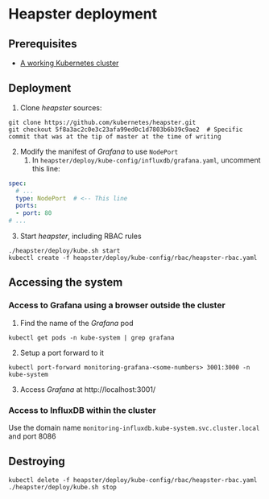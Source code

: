 # Heapster deployment

## Prerequisites

* [A working Kubernetes cluster](setup-kubernetes-cluster.md)

## Deployment

1. Clone _heapster_ sources:
```
git clone https://github.com/kubernetes/heapster.git
git checkout 5f8a3ac2c0e3c23afa99ed0c1d7803b6b39c9ae2  # Specific commit that was at the tip of master at the time of writing
```
2. Modify the manifest of _Grafana_ to use `NodePort`
    1. In `heapster/deploy/kube-config/influxdb/grafana.yaml`, uncomment this line:
```yaml
spec:
  # ...
  type: NodePort  # <-- This line
  ports:
  - port: 80
# ...
```
3. Start _heapster_, including RBAC rules
```
./heapster/deploy/kube.sh start
kubectl create -f heapster/deploy/kube-config/rbac/heapster-rbac.yaml
```

## Accessing the system

### Access to Grafana using a browser outside the cluster

1. Find the name of the _Grafana_ pod
```
kubectl get pods -n kube-system | grep grafana
```
2. Setup a port forward to it
```
kubectl port-forward monitoring-grafana-<some-numbers> 3001:3000 -n kube-system
```
3. Access _Grafana_ at http://localhost:3001/

### Access to InfluxDB within the cluster

Use the domain name `monitoring-influxdb.kube-system.svc.cluster.local` and port 8086

## Destroying

```
kubectl delete -f heapster/deploy/kube-config/rbac/heapster-rbac.yaml
./heapster/deploy/kube.sh stop
```
